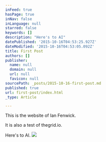 ```yaml
---
inFeed: true
hasPage: true
inNav: false
inLanguage: null
starred: false
keywords: []
description: "Here's to AI"
datePublished: '2015-10-16T04:53:25.927Z'
dateModified: '2015-10-16T04:53:05.092Z'
title: First Post
authors: []
publisher:
  name: null
  domain: null
  url: null
  favicon: null
sourcePath: _posts/2015-10-16-first-post.md
published: true
url: first-post/index.html
_type: Article

---
```

This is the website of Ian Fenwick.

It is also a test of thegrid.io.

Here's to AI.
![](https://the-grid-user-content.s3-us-west-2.amazonaws.com/2fdda8d3-7cb7-47b7-b27c-d0f31f90e02d.jpg)